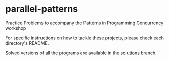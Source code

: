 # parallel-patterns
Practice Problems to accompany the Patterns in Programming Concurrency workshop

For specific instructions on how to tackle these projects, please check each directory's README.

Solved versions of all the programs are available in the [solutions](https://github.com/noam-c/parallel-patterns/tree/solutions) branch.
